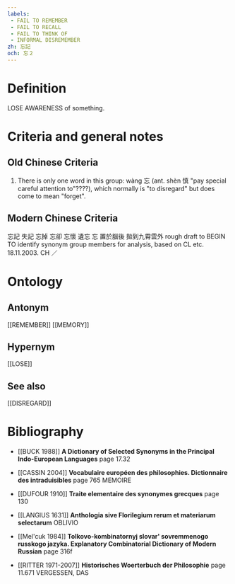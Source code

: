 ```yaml
---
labels: 
 - FAIL TO REMEMBER
 - FAIL TO RECALL
 - FAIL TO THINK OF
 - INFORMAL DISREMEMBER
zh: 忘記
och: 忘２
---
```


# Definition
LOSE AWARENESS of something.
# Criteria and general notes
## Old Chinese Criteria
1. There is only one word in this group: wàng 忘 (ant. shèn 慎 "pay special careful attention to"????), which normally is "to disregard" but does come to mean "forget".
## Modern Chinese Criteria
忘記
失記
忘掉
忘卻
忘懷
遺忘
忘
置於腦後
拋到九霄雲外
rough draft to BEGIN TO identify synonym group members for analysis, based on CL etc. 18.11.2003. CH ／
# Ontology

## Antonym
[[REMEMBER]]
[[MEMORY]]
## Hypernym
[[LOSE]]
## See also
[[DISREGARD]]
# Bibliography
- [[BUCK 1988]]
**A Dictionary of Selected Synonyms in the Principal Indo-European Languages** page 17.32

- [[CASSIN 2004]]
**Vocabulaire européen des philosophies. Dictionnaire des intraduisibles** page 765
MEMOIRE
- [[DUFOUR 1910]]
**Traite elementaire des synonymes grecques** page 130

- [[LANGIUS 1631]]
**Anthologia sive Florilegium rerum et materiarum selectarum** 
OBLIVIO
- [[Mel'cuk 1984]]
**Tolkovo-kombinatornyj slovar' sovremmenogo russkogo jazyka. Explanatory Combinatorial Dictionary of Modern Russian** page 316f

- [[RITTER 1971-2007]]
**Historisches Woerterbuch der Philosophie** page 11.671
VERGESSEN, DAS